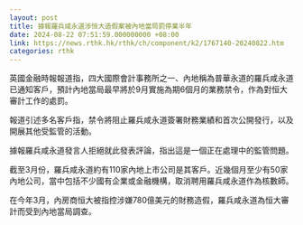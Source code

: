 ```yaml
---
layout: post
title: 據報羅兵咸永道涉恒大造假案被內地當局罰停業半年
date: 2024-08-22 07:51:59.000000000 +08:00
link: https://news.rthk.hk/rthk/ch/component/k2/1767140-20240822.htm
categories: rthk
---
```


英國金融時報報道指，四大國際會計事務所之一、內地稱為普華永道的羅兵咸永道已通知客戶，預計內地當局最早將於9月實施為期6個月的業務禁令，作為對恒大審計工作的處罰。

報道引述多名客戶指，禁令將阻止羅兵咸永道簽署財務業績和首次公開發行，以及開展其他受監管的活動。

據報羅兵咸永道發言人拒絕就此發表評論，指出這是一個正在處理中的監管問題。

截至3月份，羅兵咸永道約有110家內地上市公司是其客戶。近幾個月至少有50家內地公司，當中包括不少國有企業或金融機構，取消聘用羅兵咸永道作為核數師。

在今年3月，內房商恒大被指控涉嫌780億美元的財務造假，羅兵咸永道為恒大審計而受到內地當局調查。
